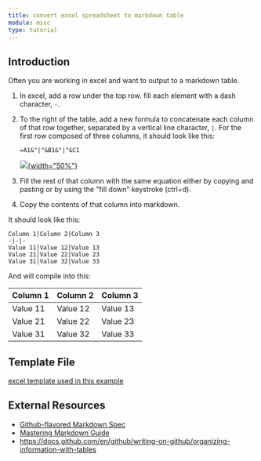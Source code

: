 ```yaml
---
title: convert excel spreadsheet to markdown table
module: misc
type: tutorial
---
```




## Introduction


Often you are working in excel and want to output to a markdown table.

1. In excel, add a row under the top row.  fill each element with a dash character, ```-```.
1. To the right of the table, add a new formula to concatenate each column of that row together, separated by a vertical line character, ```|```.  For the first row composed of three columns, it should look like this:
  
    ```
    =A1&"|"&B1&"|"&C1
    ```

    [![](../../figures/excel-to-markdown.png){width="50%"}](../../figures/excel-to-markdown.png)

1. Fill the rest of that column with the same equation either by copying and pasting or by using the "fill down" keystroke (ctrl+d).
1. Copy the contents of that column into markdown.  

It should look like this:

```
Column 1|Column 2|Column 3
-|-|-
Value 11|Value 12|Value 13
Value 21|Value 22|Value 23
Value 31|Value 32|Value 33
```

And will compile into this:

Column 1|Column 2|Column 3
-|-|-
Value 11|Value 12|Value 13
Value 21|Value 22|Value 23
Value 31|Value 32|Value 33

## Template File

[excel template used in this example](../../assets/excel-to-markdown.xlsx)

## External Resources

* [Github-flavored Markdown Spec](https://github.github.com/gfm/)
* [Mastering Markdown Guide](https://guides.github.com/features/mastering-markdown/)
* <https://docs.github.com/en/github/writing-on-github/organizing-information-with-tables>